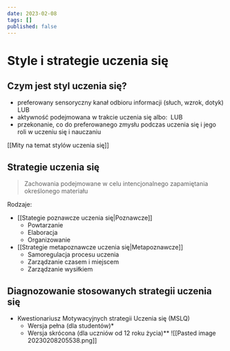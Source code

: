 ```yaml
---
date: 2023-02-08
tags: []
published: false
---
```

# Style i strategie uczenia się

## Czym jest styl uczenia się?

- preferowany sensoryczny kanał odbioru informacji (słuch, wzrok, dotyk)
LUB 
- aktywność podejmowana w trakcie uczenia się albo: 
LUB
- przekonanie, co do preferowanego zmysłu podczas uczenia się i jego roli w uczeniu się i nauczaniu

[[Mity na temat stylów uczenia się]]

## Strategie uczenia się

> Zachowania podejmowane w celu intencjonalnego zapamiętania określonego materiału

Rodzaje:
- [[Stategie poznawcze uczenia się|Poznawcze]]  
	- Powtarzanie
	- Elaboracja
	- Organizowanie 
- [[Strategie metapoznawcze uczenia się|Metapoznawcze]]
	- Samoregulacja procesu uczenia 
	- Zarządzanie czasem i miejscem 
	- Zarządzanie wysiłkiem

## Diagnozowanie stosowanych strategii uczenia się
- Kwestionariusz Motywacyjnych strategii Uczenia się (MSLQ) 
	- Wersja pełna (dla studentów)*
	- Wersja skrócona (dla uczniów od 12 roku życia)**
![[Pasted image 20230208205538.png]]